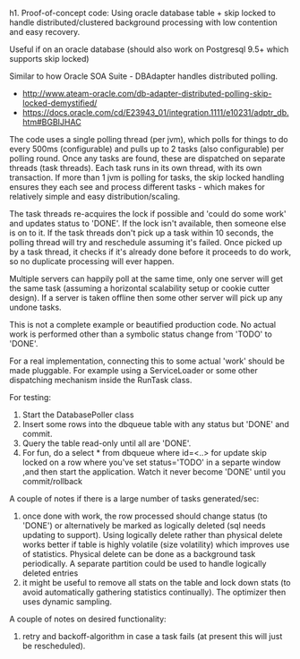 h1. Proof-of-concept code:
Using oracle database table + skip locked to handle distributed/clustered background processing with low contention and easy recovery.

Useful if on an oracle database (should also work on Postgresql 9.5+ which supports skip locked)

Similar to how Oracle SOA Suite - DBAdapter handles distributed polling.
* http://www.ateam-oracle.com/db-adapter-distributed-polling-skip-locked-demystified/
* https://docs.oracle.com/cd/E23943_01/integration.1111/e10231/adptr_db.htm#BGBIJHAC

The code uses a single polling thread (per jvm), which polls for things to do every 500ms (configurable) and pulls up to 2 tasks (also configurable) per polling round.  Once any tasks are found, these are dispatched on separate threads (task threads). Each task runs in its own thread, with its own transaction.  If more than 1 jvm is polling for tasks, the skip locked handling ensures they each see and process different tasks - which makes for relatively simple and easy distribution/scaling.

The task threads re-acquires the lock if possible and 'could do some work' and updates status to 'DONE'. If the lock isn't available, then someone else is on to it. If the task threads don't pick up a task within 10 seconds, the polling thread will try and reschedule assuming it's failed.  Once picked up by a task thread, it checks if it's already done before it proceeds to do work, so no duplicate processing will ever happen.

Multiple servers can happily poll at the same time, only one server will get the same task (assuming a horizontal scalability setup or cookie cutter design). If a server is taken offline then some other server will pick up any undone tasks. 

This is not a complete example or beautified production code. No actual work is performed other than a symbolic status change from 'TODO' to 'DONE'.

For a real implementation, connecting this to some actual 'work' should be made pluggable.  For example using a ServiceLoader or some other dispatching mechanism inside the RunTask class.

For testing:

1. Start the DatabasePoller class
2. Insert some rows into the dbqueue table with any status but 'DONE' and commit.
3. Query the table read-only until all are 'DONE'.
4. For fun, do a select * from dbqueue where id=<..> for update skip locked on a row where you've set status='TODO' in a separte window ,and then start the application.  Watch it never become 'DONE' until you commit/rollback 

A couple of notes if there is a large number of tasks generated/sec:

1. once done with work, the row processed should change status (to 'DONE') or alternatively be marked as logically deleted (sql needs updating to support).  Using logically delete rather than physical delete works better if table is highly volatile (size volatility) which improves use of statistics.  Physical delete can be done as a background task periodically.  A separate partition could be used to handle logically deleted entries
2. it might be useful to remove all stats on the table and lock down stats (to avoid automatically gathering statistics continually). The optimizer then uses dynamic sampling.

A couple of notes on desired functionality:

1. retry and backoff-algorithm in case a task fails (at present this will just be rescheduled).

 

